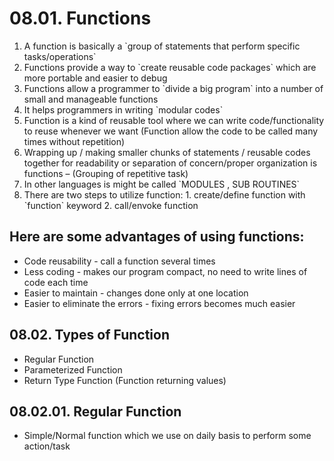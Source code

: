 08.01. Functions
================

1.  A function is basically a \`group of statements that perform specific tasks/operations\`
2.  Functions provide a way to \`create reusable code packages\` which are more portable and easier to debug
3.  Functions allow a programmer to \`divide a big program\` into a number of small and manageable functions
4.  It helps programmers in writing \`modular codes\`
5.  Function is a kind of reusable tool where we can write code/functionality to reuse whenever we want (Function allow the code to be called many times without repetition)
6.  Wrapping up / making smaller chunks of statements / reusable codes together for readability or separation of concern/proper organization is functions – (Grouping of repetitive task)
7.  In other languages is might be called \`MODULES , SUB ROUTINES\`
8.  There are two steps to utilize function: 1. create/define function with \`function\` keyword 2. call/envoke function

Here are some advantages of using functions:
--------------------------------------------

-   Code reusability - call a function several times
-   Less coding - makes our program compact, no need to write lines of code each time
-   Easier to maintain - changes done only at one location
-   Easier to eliminate the errors - fixing errors becomes much easier

08.02. Types of Function
------------------------

-   Regular Function
-   Parameterized Function
-   Return Type Function (Function returning values)

08.02.01. Regular Function
--------------------------

-   Simple/Normal function which we use on daily basis to perform some action/task
